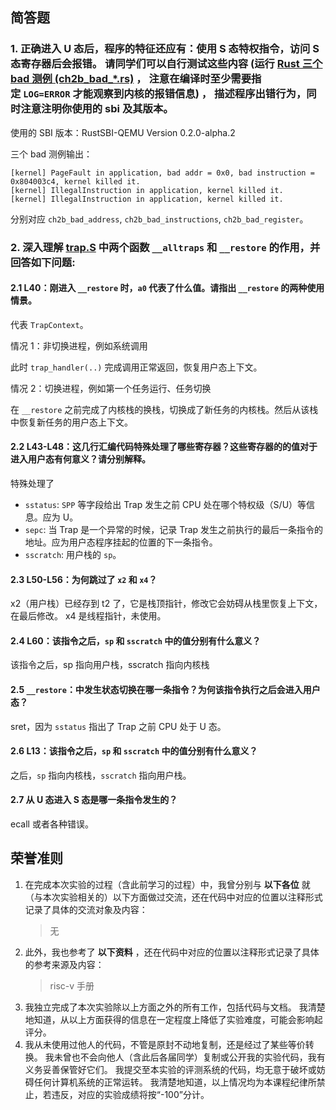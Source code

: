 ## 简答题
### 1. 正确进入 U 态后，程序的特征还应有：使用 S 态特权指令，访问 S 态寄存器后会报错。 请同学们可以自行测试这些内容 (运行 [Rust 三个 bad 测例 (ch2b_bad_\*.rs)](https://github.com/LearningOS/rCore-Tutorial-Test-2023A/tree/master/src/bin) ， 注意在编译时至少需要指定 `LOG=ERROR` 才能观察到内核的报错信息) ， 描述程序出错行为，同时注意注明你使用的 sbi 及其版本。

使用的 SBI 版本：RustSBI-QEMU Version 0.2.0-alpha.2

三个 bad 测例输出：
```
[kernel] PageFault in application, bad addr = 0x0, bad instruction = 0x804003c4, kernel killed it.
[kernel] IllegalInstruction in application, kernel killed it.
[kernel] IllegalInstruction in application, kernel killed it.
```

分别对应 `ch2b_bad_address`, `ch2b_bad_instructions`, `ch2b_bad_register`。

### 2. 深入理解 [trap.S](https://github.com/LearningOS/rCore-Tutorial-Code-2023A/blob/ch3/os/src/trap/trap.S) 中两个函数 `__alltraps` 和 `__restore` 的作用，并回答如下问题:

#### 2.1 L40：刚进入 `__restore` 时，`a0` 代表了什么值。请指出 `__restore` 的两种使用情景。

代表 `TrapContext`。

情况 1：非切换进程，例如系统调用

此时 `trap_handler(..)` 完成调用正常返回，恢复用户态上下文。

情况 2：切换进程，例如第一个任务运行、任务切换

在 `__restore` 之前完成了内核栈的换栈，切换成了新任务的内核栈。然后从该栈中恢复新任务的用户态上下文。

#### 2.2 L43-L48：这几行汇编代码特殊处理了哪些寄存器？这些寄存器的的值对于进入用户态有何意义？请分别解释。

特殊处理了
- `sstatus`: `SPP` 等字段给出 Trap 发生之前 CPU 处在哪个特权级（S/U）等信息。应为 U。
- `sepc`: 当 Trap 是一个异常的时候，记录 Trap 发生之前执行的最后一条指令的地址。应为用户态程序挂起的位置的下一条指令。
- `sscratch`: 用户栈的 `sp`。

#### 2.3 L50-L56：为何跳过了 `x2` 和 `x4`？

x2（用户栈）已经存到 t2 了，它是栈顶指针，修改它会妨碍从栈里恢复上下文，在最后修改。
x4 是线程指针，未使用。

#### 2.4 L60：该指令之后，`sp` 和 `sscratch` 中的值分别有什么意义？

该指令之后，sp 指向用户栈，sscratch 指向内核栈

#### 2.5 `__restore`：中发生状态切换在哪一条指令？为何该指令执行之后会进入用户态？

sret，因为 `sstatus` 指出了 Trap 之前 CPU 处于 U 态。

#### 2.6 L13：该指令之后，`sp` 和 `sscratch` 中的值分别有什么意义？

之后，`sp` 指向内核栈，`sscratch` 指向用户栈。

#### 2.7 从 U 态进入 S 态是哪一条指令发生的？

ecall 或者各种错误。

## 荣誉准则

1. 在完成本次实验的过程（含此前学习的过程）中，我曾分别与 **以下各位** 就（与本次实验相关的）以下方面做过交流，还在代码中对应的位置以注释形式记录了具体的交流对象及内容：
    > 无
2. 此外，我也参考了 **以下资料** ，还在代码中对应的位置以注释形式记录了具体的参考来源及内容：
    > risc-v 手册
3. 我独立完成了本次实验除以上方面之外的所有工作，包括代码与文档。 我清楚地知道，从以上方面获得的信息在一定程度上降低了实验难度，可能会影响起评分。
4. 我从未使用过他人的代码，不管是原封不动地复制，还是经过了某些等价转换。 我未曾也不会向他人（含此后各届同学）复制或公开我的实验代码，我有义务妥善保管好它们。 我提交至本实验的评测系统的代码，均无意于破坏或妨碍任何计算机系统的正常运转。 我清楚地知道，以上情况均为本课程纪律所禁止，若违反，对应的实验成绩将按“-100”分计。